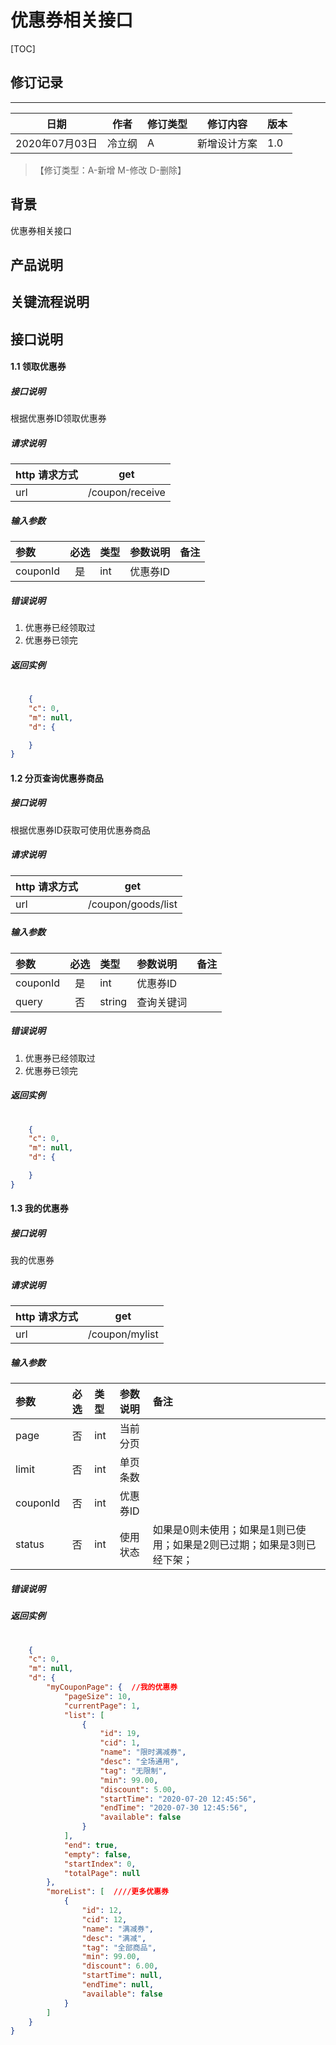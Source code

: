 # 优惠券相关接口

[TOC]
## 修订记录
----
日期 | 作者 | 修订类型 | 修订内容 | 版本|
---- | ---- | ---- | ---- | ---- |
2020年07月03日|冷立纲|A|新增设计方案|1.0|

> 【修订类型：A-新增  M-修改 D-删除】

## 背景

优惠券相关接口

## 产品说明



## 关键流程说明

## 接口说明






#### 1.1 领取优惠券

##### 接口说明

根据优惠券ID领取优惠券

##### 请求说明

| http 请求方式          | get     |
|:------------- |:---------------:|
| url      | /coupon/receive |

#####  输入参数

| 参数          |必选             | 类型       | 参数说明        | 备注          |
|:-------------|:---------------:|:-------------|:-------------|:-------------|
|  couponId      | 是|  int  |  优惠券ID | |


#####  错误说明

1. 优惠券已经领取过
2. 优惠券已领完


#####  返回实例
```json
    
    {
    "c": 0,
    "m": null,
    "d": {

    }
}

```


#### 1.2 分页查询优惠券商品

##### 接口说明

根据优惠券ID获取可使用优惠券商品

##### 请求说明

| http 请求方式          | get     |
|:------------- |:---------------:|
| url      | /coupon/goods/list |

#####  输入参数

| 参数          |必选             | 类型       | 参数说明        | 备注          |
|:-------------|:---------------:|:-------------|:-------------|:-------------|
|  couponId      | 是|  int  |  优惠券ID | |
|  query      |否|  string  |   查询关键词  | |


#####  错误说明

1. 优惠券已经领取过
2. 优惠券已领完


#####  返回实例
```json
    
    {
    "c": 0,
    "m": null,
    "d": {

    }
}

```


#### 1.3 我的优惠券

##### 接口说明

我的优惠券

##### 请求说明

| http 请求方式          | get     |
|:------------- |:---------------:|
| url      | /coupon/mylist |

#####  输入参数

| 参数          |必选             | 类型       | 参数说明        | 备注          |
|:-------------|:---------------:|:-------------|:-------------|:-------------|
|  page      | 否|  int  |  当前分页 | |
|  limit      | 否|  int  |  单页条数 | |
|  couponId      | 否|  int  |  优惠券ID | |
|  status      |否|  int  |   使用状态  | 如果是0则未使用；如果是1则已使用；如果是2则已过期；如果是3则已经下架；|


#####  错误说明



#####  返回实例
```json
    
    {
    "c": 0,
    "m": null,
    "d": {
        "myCouponPage": {  //我的优惠券
            "pageSize": 10,
            "currentPage": 1,
            "list": [
                {
                    "id": 19,
                    "cid": 1,
                    "name": "限时满减券",
                    "desc": "全场通用",
                    "tag": "无限制",
                    "min": 99.00,
                    "discount": 5.00,
                    "startTime": "2020-07-20 12:45:56",
                    "endTime": "2020-07-30 12:45:56",
                    "available": false
                }
            ],
            "end": true,
            "empty": false,
            "startIndex": 0,
            "totalPage": null
        },
        "moreList": [  ////更多优惠券
            {
                "id": 12,
                "cid": 12,
                "name": "满减券",
                "desc": "满减",
                "tag": "全部商品",
                "min": 99.00,
                "discount": 6.00,
                "startTime": null,
                "endTime": null,
                "available": false
            }        
        ]
    }
}
```



